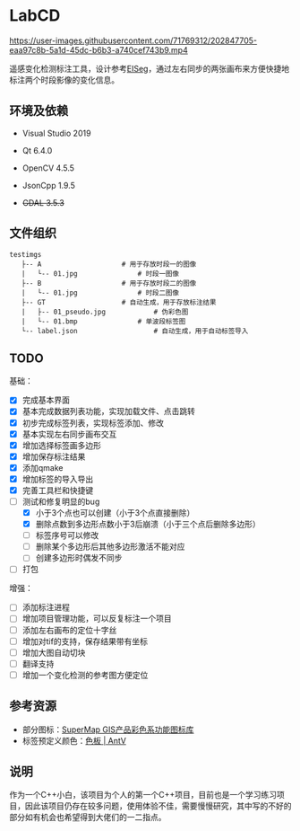 # LabCD

https://user-images.githubusercontent.com/71769312/202847705-eaa97c8b-5a1d-45dc-b6b3-a740cef743b9.mp4

遥感变化检测标注工具，设计参考[EISeg](https://github.com/PaddlePaddle/PaddleSeg/tree/release/2.6/EISeg)，通过左右同步的两张画布来方便快捷地标注两个时段影像的变化信息。

## 环境及依赖

- Visual Studio 2019

- Qt 6.4.0

- OpenCV 4.5.5

- JsonCpp 1.9.5

- ~~GDAL 3.5.3~~

## 文件组织

```
testimgs
   ├-- A					# 用于存放时段一的图像
   |   └-- 01.jpg				# 时段一图像
   ├-- B					# 用于存放时段二的图像
   |   └-- 01.jpg				# 时段二图像
   ├-- GT					# 自动生成，用于存放标注结果
   |   ├-- 01_pseudo.jpg			# 伪彩色图
   |   └-- 01.bmp				# 单波段标签图
   └-- label.json	 		        # 自动生成，用于自动标签导入
```

## TODO

基础：

- [x] 完成基本界面
- [x] 基本完成数据列表功能，实现加载文件、点击跳转
- [x] 初步完成标签列表，实现标签添加、修改
- [x] 基本实现左右同步画布交互
- [x] 增加选择标签画多边形
- [x] 增加保存标注结果
- [x] 添加qmake
- [x] 增加标签的导入导出
- [x] 完善工具栏和快捷键
- [ ] 测试和修复明显的bug
  - [x] 小于3个点也可以创建（小于3个点直接删除）
  - [x] 删除点数到多边形点数小于3后崩溃（小于三个点后删除多边形）
  - [ ] 标签序号可以修改
  - [ ] 删除某个多边形后其他多边形激活不能对应
  - [ ] 创建多边形时偶发不同步
- [ ] 打包

增强：

- [ ] 添加标注进程
- [ ] 增加项目管理功能，可以反复标注一个项目
- [ ] 添加左右画布的定位十字丝
- [ ] 增加对tif的支持，保存结果带有坐标
- [ ] 增加大图自动切块
- [ ] 翻译支持
- [ ] 增加一个变化检测的参考图方便定位

## 参考资源

- 部分图标：[SuperMap GIS产品彩色系功能图标库](https://www.iconfont.cn/collections/detail?spm=a313x.7781069.1998910419.d9df05512&cid=32519)
- 标签预定义颜色：[色板 | AntV](https://antv.vision/zh/docs/specification/language/palette)

## 说明

作为一个C++小白，该项目为个人的第一个C++项目，目前也是一个学习练习项目，因此该项目仍存在较多问题，使用体验不佳，需要慢慢研究，其中写的不好的部分如有机会也希望得到大佬们的一二指点。
